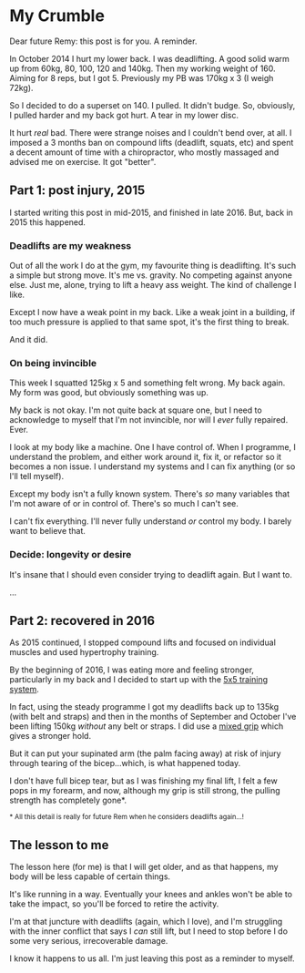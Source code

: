 # My Crumble

Dear future Remy: this post is for you. A reminder.

In October 2014 I hurt my lower back. I was deadlifting. A good solid warm up from 60kg, 80, 100, 120 and 140kg. Then my working weight of 160. Aiming for 8 reps, but I got 5. Previously my PB was 170kg x 3 (I weigh 72kg).

So I decided to do a superset on 140. I pulled. It didn't budge. So, obviously, I pulled harder and my back got hurt. A tear in my lower disc.

It hurt *real* bad. There were strange noises and I couldn't bend over, at all. I imposed a 3 months ban on compound lifts (deadlift, squats, etc) and spent a decent amount of time with a chiropractor, who mostly massaged and advised me on exercise. It got "better".

## Part 1: post injury, 2015

I started writing this post in mid-2015, and finished in late 2016. But, back in 2015 this happened.

### Deadlifts are my weakness

Out of all the work I do at the gym, my favourite thing is deadlifting. It's such a simple but strong move. It's me vs. gravity. No competing against anyone else. Just me, alone, trying to lift a heavy ass weight. The kind of challenge I like.

Except I now have a weak point in my back. Like a weak joint in a building, if too much pressure is applied to that same spot, it's the first thing to break.

And it did.

### On being invincible

This week I squatted 125kg x 5 and something felt wrong. My back again. My form was good, but obviously something was up.

My back is not okay. I'm not quite back at square one, but I need to acknowledge to myself that I'm not invincible, nor will I *ever* fully repaired. Ever.

I look at my body like a machine. One I have control of. When I programme, I understand the problem, and either work around it, fix it, or refactor so it becomes a non issue. I understand my systems and I can fix anything (or so I'll tell myself).

Except my body isn't a fully known system. There's *so* many variables that I'm not aware of or in control of. There's so much I can't see.

I can't fix everything. I'll never fully understand *or* control my body. I barely want to believe that.

### Decide: longevity or desire

It's insane that I should even consider trying to deadlift again. But I want to.

…

## Part 2: recovered in 2016

As 2015 continued, I stopped compound lifts and focused on individual muscles and used hypertrophy training.

By the beginning of 2016, I was eating more and feeling stronger, particularly in my back and I decided to start up with the [5x5 training system](https://stronglifts.com/5x5/).

In fact, using the steady programme I got my deadlifts back up to 135kg (with belt and straps) and then in the months of September and October I've been lifting 150kg *without* any belt or straps. I did use a [mixed grip](https://stronglifts.com/deadlift/mixed-grip/) which gives a stronger hold.

But it can put your supinated arm (the palm facing away) at risk of injury through tearing of the bicep…which, is what happened today.

I don't have full bicep tear, but as I was finishing my final lift, I felt a few pops in my forearm, and now, although my grip is still strong, the pulling strength has completely gone*.

<small>* All this detail is really for future Rem when he considers deadlifts again…!</small>

## The lesson to me

The lesson here (for me) is that I will get older, and as that happens, my body will be less capable of certain things.

It's like running in a way. Eventually your knees and ankles won't be able to take the impact, so you'll be forced to retire the activity.

I'm at that juncture with deadlifts (again, which I love), and I'm struggling with the inner conflict that says I *can* still lift, but I need to stop before I do some very serious, irrecoverable damage.

I know it happens to us all. I'm just leaving this post as a reminder to myself.
